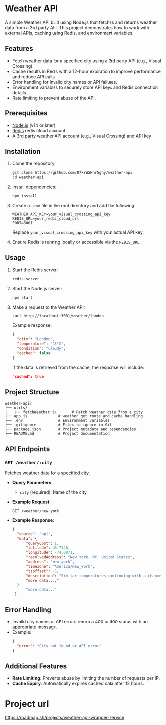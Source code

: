 # Weather API

A simple Weather API built using Node.js that fetches and returns weather data from a 3rd party API. This project demonstrates how to work with external APIs, caching using Redis, and environment variables.

## Features

- Fetch weather data for a specified city using a 3rd party API (e.g., Visual Crossing).
- Cache results in Redis with a 12-hour expiration to improve performance and reduce API calls.
- Error handling for invalid city names or API failures.
- Environment variables to securely store API keys and Redis connection details.
- Rate limiting to prevent abuse of the API.

## Prerequisites

- [Node.js](https://nodejs.org/) (v14 or later)
- [Redis](https://cloud.redis.io/) redis cloud account
- A 3rd party weather API account (e.g., Visual Crossing) and API key

## Installation

1. Clone the repository:

   ```bash
   git clone https://github.com/07krW5Hnr5ghy/weather-api
   cd weather-api
   ```

2. Install dependencies:

   ```bash
   npm install
   ```

3. Create a `.env` file in the root directory and add the following:

   ```env
   WEATHER_API_KEY=your_visual_crossing_api_key
   REDIS_URL=your_redis_cloud_url
   PORT=3001
   ```

   Replace `your_visual_crossing_api_key` with your actual API key.

4. Ensure Redis is running locally or accessible via the `REDIS_URL`.

## Usage

1. Start the Redis server:

   ```bash
   redis-server
   ```

2. Start the Node.js server:

   ```bash
   npm start
   ```

3. Make a request to the Weather API:

   ```bash
   curl http://localhost:3001/weather/london
   ```

   Example response:

   ```json
   {
     "city": "London",
     "temperature": "15°C",
     "condition": "Cloudy",
     "cached": false
   }
   ```

   If the data is retrieved from the cache, the response will include:

   ```json
   "cached": true
   ```

## Project Structure

```
weather-api/
├── utils/
│   ├── fetchWeather.js       # Fetch weather data from a city
├── app.js              # weather get route and cache handling
├── .env                # Environment variables
├── .gitignore          # Files to ignore in Git
├── package.json        # Project metadata and dependencies
├── README.md           # Project documentation
```

## API Endpoints

### `GET /weather/:city`

Fetches weather data for a specified city.

- **Query Parameters**:

  - `city` (required): Name of the city

- **Example Request**:

  ```bash
  GET /weather/new york
  ```

- **Example Response**:
  ```json
  {
    "source": "api",
    "data": {
        "queryCost": 1,
        "latitude": 40.7146,
        "longitude": -74.0071,
        "resolvedAddress": "New York, NY, United States",
        "address": "new york",
        "timezone": "America/New_York",
        "tzoffset": -5,
        "description": "Similar temperatures continuing with a chance of rain Sunday & a chance of snow Saturday.",
        "more data...."
    }
        "more data..."
   }
  ```

## Error Handling

- Invalid city names or API errors return a 400 or 500 status with an appropriate message.
- Example:
  ```json
  {
    "error": "City not found or API error"
  }
  ```

## Additional Features

- **Rate Limiting**: Prevents abuse by limiting the number of requests per IP.
- **Cache Expiry**: Automatically expires cached data after 12 hours.

# Project url

https://roadmap.sh/projects/weather-api-wrapper-service
